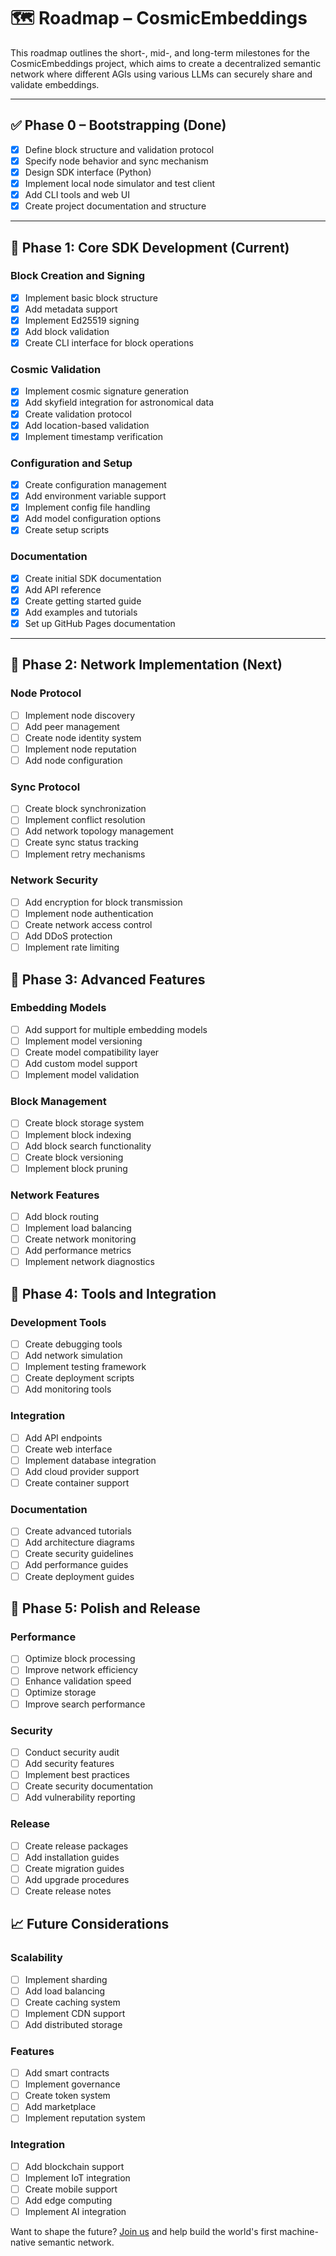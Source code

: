 # 🗺️ Roadmap – CosmicEmbeddings

This roadmap outlines the short-, mid-, and long-term milestones for the CosmicEmbeddings project, which aims to create a decentralized semantic network where different AGIs using various LLMs can securely share and validate embeddings.

---

## ✅ Phase 0 – Bootstrapping (Done)

- [x] Define block structure and validation protocol
- [x] Specify node behavior and sync mechanism
- [x] Design SDK interface (Python)
- [x] Implement local node simulator and test client
- [x] Add CLI tools and web UI
- [x] Create project documentation and structure

---

## 🎯 Phase 1: Core SDK Development (Current)

### Block Creation and Signing
- [x] Implement basic block structure
- [x] Add metadata support
- [x] Implement Ed25519 signing
- [x] Add block validation
- [x] Create CLI interface for block operations

### Cosmic Validation
- [x] Implement cosmic signature generation
- [x] Add skyfield integration for astronomical data
- [x] Create validation protocol
- [x] Add location-based validation
- [x] Implement timestamp verification

### Configuration and Setup
- [x] Create configuration management
- [x] Add environment variable support
- [x] Implement config file handling
- [x] Add model configuration options
- [x] Create setup scripts

### Documentation
- [x] Create initial SDK documentation
- [x] Add API reference
- [x] Create getting started guide
- [x] Add examples and tutorials
- [x] Set up GitHub Pages documentation

---

## 🚀 Phase 2: Network Implementation (Next)

### Node Protocol
- [ ] Implement node discovery
- [ ] Add peer management
- [ ] Create node identity system
- [ ] Implement node reputation
- [ ] Add node configuration

### Sync Protocol
- [ ] Create block synchronization
- [ ] Implement conflict resolution
- [ ] Add network topology management
- [ ] Create sync status tracking
- [ ] Implement retry mechanisms

### Network Security
- [ ] Add encryption for block transmission
- [ ] Implement node authentication
- [ ] Create network access control
- [ ] Add DDoS protection
- [ ] Implement rate limiting

## 🌟 Phase 3: Advanced Features

### Embedding Models
- [ ] Add support for multiple embedding models
- [ ] Implement model versioning
- [ ] Create model compatibility layer
- [ ] Add custom model support
- [ ] Implement model validation

### Block Management
- [ ] Create block storage system
- [ ] Implement block indexing
- [ ] Add block search functionality
- [ ] Create block versioning
- [ ] Implement block pruning

### Network Features
- [ ] Add block routing
- [ ] Implement load balancing
- [ ] Create network monitoring
- [ ] Add performance metrics
- [ ] Implement network diagnostics

## 🔧 Phase 4: Tools and Integration

### Development Tools
- [ ] Create debugging tools
- [ ] Add network simulation
- [ ] Implement testing framework
- [ ] Create deployment scripts
- [ ] Add monitoring tools

### Integration
- [ ] Add API endpoints
- [ ] Create web interface
- [ ] Implement database integration
- [ ] Add cloud provider support
- [ ] Create container support

### Documentation
- [ ] Create advanced tutorials
- [ ] Add architecture diagrams
- [ ] Create security guidelines
- [ ] Add performance guides
- [ ] Create deployment guides

## 🎨 Phase 5: Polish and Release

### Performance
- [ ] Optimize block processing
- [ ] Improve network efficiency
- [ ] Enhance validation speed
- [ ] Optimize storage
- [ ] Improve search performance

### Security
- [ ] Conduct security audit
- [ ] Add security features
- [ ] Implement best practices
- [ ] Create security documentation
- [ ] Add vulnerability reporting

### Release
- [ ] Create release packages
- [ ] Add installation guides
- [ ] Create migration guides
- [ ] Add upgrade procedures
- [ ] Create release notes

## 📈 Future Considerations

### Scalability
- [ ] Implement sharding
- [ ] Add load balancing
- [ ] Create caching system
- [ ] Implement CDN support
- [ ] Add distributed storage

### Features
- [ ] Add smart contracts
- [ ] Implement governance
- [ ] Create token system
- [ ] Add marketplace
- [ ] Implement reputation system

### Integration
- [ ] Add blockchain support
- [ ] Implement IoT integration
- [ ] Create mobile support
- [ ] Add edge computing
- [ ] Implement AI integration

Want to shape the future? [Join us](../CONTRIBUTING.md) and help build the world's first machine-native semantic network.
